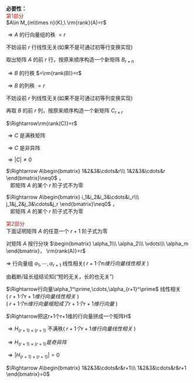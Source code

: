 **必要性：**    
<font color=brown>第1部分</font>    
 $A\in M_{m\times n}(K),\ \rm{rank}(A)=r$     
    
 $\Rightarrow A$ 的行向量组的秩 $=r$     
    
不妨设前 $r$ 行线性无关(如果不是可通过初等行变换实现)    
    
取出矩阵 $A$ 的前 $r$ 行，按原来顺序构造一个新矩阵 $B_{r\times n}$     
    
 $\Rightarrow B$ 的行秩 $=\rm{rank(B)}=r$     
    
 $\Rightarrow B$ 的列秩 $=r$     
    
不妨设前 $r$ 列线性无关(如果不是可通过初等列变换实现)    
    
再取 $B$ 的前 $r$ 列，按原来顺序构造一个新矩阵 $C_{r\times r}$     
    
 $\Rightarrow\rm{rank(C)}=r$     
    
 $\Rightarrow C$ 是满秩矩阵    
    
 $\Rightarrow C$ 是非异阵    
    
 $\Rightarrow|C|\neq0$     
    
 $\Rightarrow A\begin{bmatrix}    
1&2&3&\cdots&r\\\     
1&2&3&\cdots&r    
\end{bmatrix}\neq0$ ，    
 $\enspace$ 即矩阵 $A$ 的某个 $r$ 阶子式不为零    
    
 $\Rightarrow A\begin{bmatrix}    
i_1&i_2&i_3&\cdots&i_r\\\     
j_1&j_2&j_3&\cdots&j_r    
\end{bmatrix}\neq0$ ，    
 $\enspace$ 即矩阵 $A$ 的某个 $r$ 阶子式不为零    
    
<font color=brown>第2部分</font>    
下面证明矩阵 $A$ 的任意一个 $r+1$ 阶子式为零    
    
对矩阵 $A$ 按行分块 $\begin{bmatrix}    
\alpha_1\\\     
\alpha_2\\\     
\vdots\\\     
\alpha_m    
\end{bmatrix}， \rm{rank(A)}=r$     
    
 $\Rightarrow$ 行向量组 $\alpha_1,\cdots,\alpha_{r+1}$ 线性相关( $r+1个n维行向量线性相关$ )    
    
    
由截断/延长组结论知(“短的无关，长的也无关”)    
    
 $\Rightarrow行向量\alpha_1^\prime,\cdots,\alpha_{r+1}^\prime$ 线性相关    
( $r+1个r+1维行向量线性相关$ )    
( $r+1个n维行向量缩短成了r+1个r+1维行向量$ )    
    
 $\Rightarrow把这r+1个r+1维的行向量拼成一个矩阵H$     
    
 $\Rightarrow H_{(r+1)\times(r+1)}$ 不满秩( $r+1个r+1维行向量线性相关$ )    
    
 $\Rightarrow H_{(r+1)\times(r+1)}是奇异阵$     
    
 $\Rightarrow|H_{(r+1)\times(r+1)}|=0$     
    
 $\Rightarrow A\begin{bmatrix}    
1&2&3&\cdots&r&r+1\\\     
1&2&3&\cdots&r&r+1    
\end{bmatrix}=0$     
